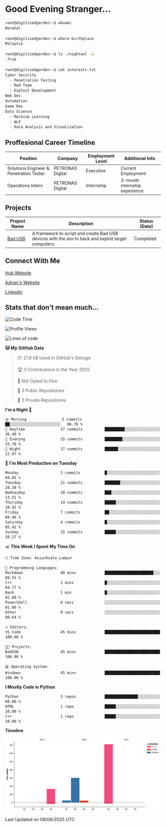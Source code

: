 # Good Evening Stranger...

```bash
root@digitisedgarden:~$ whoami
Narwhal

root@digitisedgarden:~$ where birthplace
Malaysia

root@digitisedgarden:~$ ls ./nightowl -a
.True

root@digitisedgarden:~$ cat interests.txt
Cyber Security
  - Penetration Testing
  - Red Team
  - Exploit Development
Web Dev
Automation
Game Dev
Data Science
  - Machine Learning
  - NLP
  - Data Analysis and Visualization
```

## Proffesional Career Timeline

|Position|Company|Employment Level|Additional Info|
|-------------|---------------------------------------------------------------|----|-----|
|Solutions Engineer & Penetration Tester | PETRONAS Digital |Executive| Current Employment |
|Operations Intern | PETRONAS Digital |Internship|3-month internship experience|

## Projects

| Project Name | Description | Status (Date) |
|--------------|-------------|---------------|
|[Bad USB](https://basusb,digitisedgarden.com)|A framework to script and create Bad USB devices with the aim to hack and exploit target computers.|Completed|

## Connect With Me

[Hub Website](https://digitisedgarden.com)

[Adrian's Website](https://adrian.digitisedgarden.com)

[LinkedIn](https://linkedin.com/in/amiradrian)

## Stats that don't mean much...

<!--START_SECTION:waka-->
![Code Time](http://img.shields.io/badge/Code%20Time-373%20hrs%2051%20mins-blue)

![Profile Views](http://img.shields.io/badge/Profile%20Views-2-blue)

![Lines of code](https://img.shields.io/badge/From%20Hello%20World%20I%27ve%20Written-1.2%20thousand%20lines%20of%20code-blue)

**🐱 My GitHub Data** 

> 📦 21.8 kB Used in GitHub's Storage 
 > 
> 🏆 3 Contributions in the Year 2025
 > 
> 🚫 Not Opted to Hire
 > 
> 📜 3 Public Repositories 
 > 
> 🔑 2 Private Repositories 
 > 
**I'm a Night 🦉** 

```text
🌞 Morning                5 commits           ██░░░░░░░░░░░░░░░░░░░░░░░   06.76 % 
🌆 Daytime                27 commits          █████████░░░░░░░░░░░░░░░░   36.49 % 
🌃 Evening                25 commits          ████████░░░░░░░░░░░░░░░░░   33.78 % 
🌙 Night                  17 commits          ██████░░░░░░░░░░░░░░░░░░░   22.97 % 
```
📅 **I'm Most Productive on Tuesday** 

```text
Monday                   3 commits           █░░░░░░░░░░░░░░░░░░░░░░░░   04.05 % 
Tuesday                  21 commits          ███████░░░░░░░░░░░░░░░░░░   28.38 % 
Wednesday                10 commits          ███░░░░░░░░░░░░░░░░░░░░░░   13.51 % 
Thursday                 14 commits          █████░░░░░░░░░░░░░░░░░░░░   18.92 % 
Friday                   7 commits           ██░░░░░░░░░░░░░░░░░░░░░░░   09.46 % 
Saturday                 4 commits           █░░░░░░░░░░░░░░░░░░░░░░░░   05.41 % 
Sunday                   15 commits          █████░░░░░░░░░░░░░░░░░░░░   20.27 % 
```


📊 **This Week I Spent My Time On** 

```text
🕑︎ Time Zone: Asia/Kuala_Lumpur

💬 Programming Languages: 
Markdown                 40 mins             ██████████████████████░░░   89.55 % 
C++                      2 mins              █░░░░░░░░░░░░░░░░░░░░░░░░   04.77 % 
Bash                     1 min               █░░░░░░░░░░░░░░░░░░░░░░░░   02.60 % 
PowerShell               0 secs              ░░░░░░░░░░░░░░░░░░░░░░░░░   01.86 % 
Other                    0 secs              ░░░░░░░░░░░░░░░░░░░░░░░░░   00.64 % 

🔥 Editors: 
VS Code                  45 mins             █████████████████████████   100.00 % 

🐱‍💻 Projects: 
BadUSB                   45 mins             █████████████████████████   100.00 % 

💻 Operating System: 
Windows                  45 mins             █████████████████████████   100.00 % 
```

**I Mostly Code in Python** 

```text
Python                   3 repos             ███████████████░░░░░░░░░░   60.00 % 
HTML                     1 repo              █████░░░░░░░░░░░░░░░░░░░░   20.00 % 
C++                      1 repo              █████░░░░░░░░░░░░░░░░░░░░   20.00 % 
```



**Timeline**

![Lines of Code chart](https://raw.githubusercontent.com/0xnarwhal/0xnarwhal/main/assets/bar_graph.png)


 Last Updated on 08/06/2025 UTC
<!--END_SECTION:waka-->
